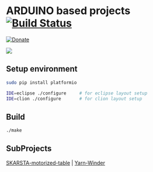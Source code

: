 # ARDUINO based projects [![Build Status](https://travis-ci.org/aenniw/ARDUINO.svg?branch=master)](https://travis-ci.org/aenniw/ARDUINO)

[![Donate](https://img.shields.io/badge/Donate-PayPal-green.svg)](https://www.paypal.com/cgi-bin/webscr?cmd=_donations&business=J96CRYPYAY2VE&currency_code=EUR&source=url)

![](https://i.pinimg.com/originals/e5/59/12/e55912dd26a1663443e5ca532a4ebc60.png)

## Setup environment

```bash
sudo pip install platformio

IDE=eclipse ./configure     # for eclipse layout setup
IDE=clion ./configure       # for clion layout setup
```

## Build

```bash
./make
```

## SubProjects

[SKARSTA-motorized-table](skarsta/README.md) | [Yarn-Winder](yarn-winder/README.md)
